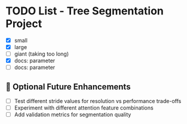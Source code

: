 # TODO List - Tree Segmentation Project

- [x] small
- [x] large
- [ ] giant (taking too long)
- [x] docs: parameter
- [ ] docs: parameter

## 🚀 Optional Future Enhancements
- [ ] Test different stride values for resolution vs performance trade-offs
- [ ] Experiment with different attention feature combinations
- [ ] Add validation metrics for segmentation quality
